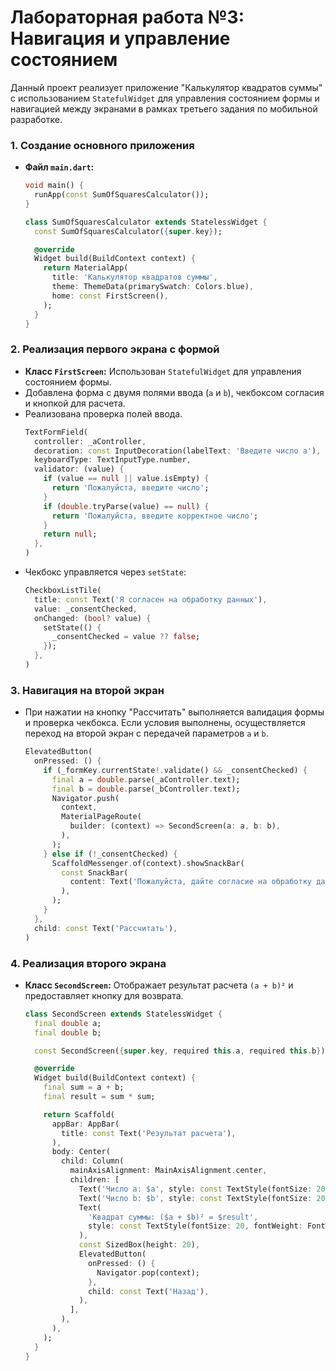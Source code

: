 # Лабораторная работа №3: Навигация и управление состоянием

Данный проект реализует приложение "Калькулятор квадратов суммы" с использованием `StatefulWidget` для управления состоянием формы и навигацией между экранами в рамках третьего задания по мобильной разработке.

### 1. Создание основного приложения
- **Файл `main.dart`:**
  ```dart
  void main() {
    runApp(const SumOfSquaresCalculator());
  }

  class SumOfSquaresCalculator extends StatelessWidget {
    const SumOfSquaresCalculator({super.key});

    @override
    Widget build(BuildContext context) {
      return MaterialApp(
        title: 'Калькулятор квадратов суммы',
        theme: ThemeData(primarySwatch: Colors.blue),
        home: const FirstScreen(),
      );
    }
  }
  ```

### 2. Реализация первого экрана с формой
- **Класс `FirstScreen`:** Использован `StatefulWidget` для управления состоянием формы.
- Добавлена форма с двумя полями ввода (`a` и `b`), чекбоксом согласия и кнопкой для расчета.
- Реализована проверка полей ввода.
  ```dart
  TextFormField(
    controller: _aController,
    decoration: const InputDecoration(labelText: 'Введите число a'),
    keyboardType: TextInputType.number,
    validator: (value) {
      if (value == null || value.isEmpty) {
        return 'Пожалуйста, введите число';
      }
      if (double.tryParse(value) == null) {
        return 'Пожалуйста, введите корректное число';
      }
      return null;
    },
  )
  ```
- Чекбокс управляется через `setState`:
  ```dart
  CheckboxListTile(
    title: const Text('Я согласен на обработку данных'),
    value: _consentChecked,
    onChanged: (bool? value) {
      setState(() {
        _consentChecked = value ?? false;
      });
    },
  )
  ```

### 3. Навигация на второй экран
- При нажатии на кнопку "Рассчитать" выполняется валидация формы и проверка чекбокса. Если условия выполнены, осуществляется переход на второй экран с передачей параметров `a` и `b`.
  ```dart
  ElevatedButton(
    onPressed: () {
      if (_formKey.currentState!.validate() && _consentChecked) {
        final a = double.parse(_aController.text);
        final b = double.parse(_bController.text);
        Navigator.push(
          context,
          MaterialPageRoute(
            builder: (context) => SecondScreen(a: a, b: b),
          ),
        );
      } else if (!_consentChecked) {
        ScaffoldMessenger.of(context).showSnackBar(
          const SnackBar(
            content: Text('Пожалуйста, дайте согласие на обработку данных'),
          ),
        );
      }
    },
    child: const Text('Рассчитать'),
  )
  ```

### 4. Реализация второго экрана
- **Класс `SecondScreen`:** Отображает результат расчета `(a + b)²` и предоставляет кнопку для возврата.
  ```dart
  class SecondScreen extends StatelessWidget {
    final double a;
    final double b;

    const SecondScreen({super.key, required this.a, required this.b});

    @override
    Widget build(BuildContext context) {
      final sum = a + b;
      final result = sum * sum;

      return Scaffold(
        appBar: AppBar(
          title: const Text('Результат расчета'),
        ),
        body: Center(
          child: Column(
            mainAxisAlignment: MainAxisAlignment.center,
            children: [
              Text('Число a: $a', style: const TextStyle(fontSize: 20)),
              Text('Число b: $b', style: const TextStyle(fontSize: 20)),
              Text(
                'Квадрат суммы: ($a + $b)² = $result',
                style: const TextStyle(fontSize: 20, fontWeight: FontWeight.bold),
              ),
              const SizedBox(height: 20),
              ElevatedButton(
                onPressed: () {
                  Navigator.pop(context);
                },
                child: const Text('Назад'),
              ),
            ],
          ),
        ),
      );
    }
  }
  ```
